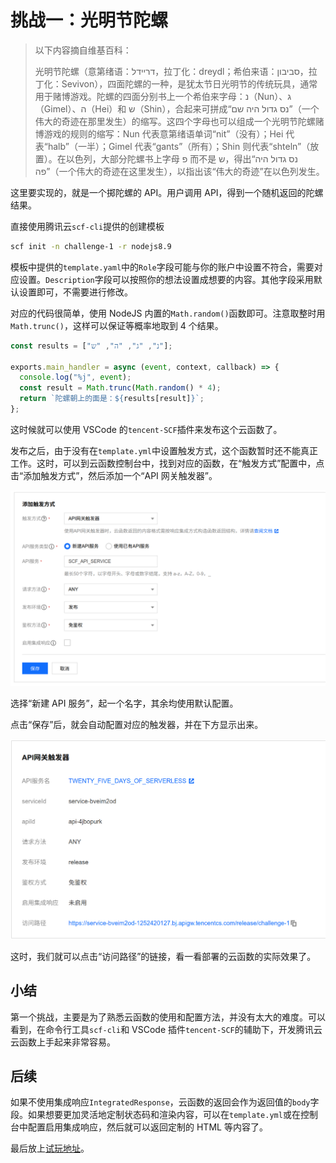 # 挑战一：光明节陀螺

> 以下内容摘自维基百科：
>
> 光明节陀螺（意第绪语：דרײדל‎，拉丁化：dreydl；希伯来语：סביבון‎，拉丁化：Sevivon），四面陀螺的一种，是犹太节日光明节的传统玩具，通常用于赌博游戏。陀螺的四面分别书上一个希伯来字母：נ‎（Nun）、ג‎（Gimel）、ה‎（Hei）和 ש‎（Shin），合起来可拼成“נס גדול היה שם‎”（一个伟大的奇迹在那里发生）的缩写。这四个字母也可以组成一个光明节陀螺赌博游戏的规则的缩写：Nun 代表意第绪语单词“nit”（没有）；Hei 代表“halb”（一半）；Gimel 代表“gants”（所有）；Shin 则代表“shteln”（放置）。在以色列，大部分陀螺书上字母 פ‎ 而不是 ש‎，得出“נס גדול היה פה‎”（一个伟大的奇迹在这里发生），以指出该“伟大的奇迹”在以色列发生。

这里要实现的，就是一个掷陀螺的 API。用户调用 API，得到一个随机返回的陀螺结果。

直接使用腾讯云`scf-cli`提供的创建模板

```bash
scf init -n challenge-1 -r nodejs8.9
```

模板中提供的`template.yaml`中的`Role`字段可能与你的账户中设置不符合，需要对应设置。`Description`字段可以按照你的想法设置成想要的内容。其他字段采用默认设置即可，不需要进行修改。

对应的代码很简单，使用 NodeJS 内置的`Math.random()`函数即可。注意取整时用`Math.trunc()`，这样可以保证等概率地取到 4 个结果。

```js
const results = ["נ", "ג", "ה", "ש"];

exports.main_handler = async (event, context, callback) => {
  console.log("%j", event);
  const result = Math.trunc(Math.random() * 4);
  return `陀螺朝上的面是：${results[result]}`;
};
```

这时候就可以使用 VSCode 的`tencent-SCF`插件来发布这个云函数了。

发布之后，由于没有在`template.yml`中设置触发方式，这个函数暂时还不能真正工作。这时，可以到云函数控制台中，找到对应的函数，在“触发方式”配置中，点击“添加触发方式”，然后添加一个“API 网关触发器”。

![添加API网关触发器](/images/添加触发器.png)

选择“新建 API 服务”，起一个名字，其余均使用默认配置。

点击“保存”后，就会自动配置对应的触发器，并在下方显示出来。

![已添加的API网关触发器](/images/成功添加触发器.png)

这时，我们就可以点击“访问路径”的链接，看一看部署的云函数的实际效果了。

## 小结

第一个挑战，主要是为了熟悉云函数的使用和配置方法，并没有太大的难度。可以看到，在命令行工具`scf-cli`和 VSCode 插件`tencent-SCF`的辅助下，开发腾讯云云函数上手起来非常容易。

## 后续

如果不使用集成响应`IntegratedResponse`，云函数的返回会作为返回值的`body`字段。如果想要更加灵活地定制状态码和渲染内容，可以在`template.yml`或在控制台中配置启用集成响应，然后就可以返回定制的 HTML 等内容了。

最后放上[试玩地址](https://service-anfeux6t-1252420127.bj.apigw.tencentcs.com/release/challenge-1/dreidel)。
